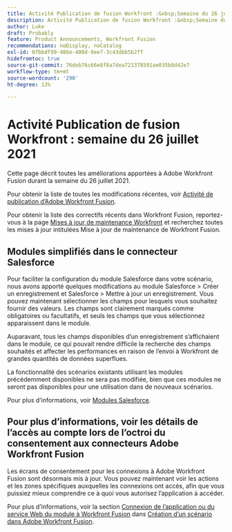 ```yaml
---
title: Activité Publication de fusion Workfront :&nbsp;Semaine du 26 juillet 2021
description: Activité Publication de fusion Workfront :&nbsp;Semaine du 26 juillet 2021
author: Luke
draft: Probably
feature: Product Announcements, Workfront Fusion
recommendations: noDisplay, noCatalog
exl-id: 07bbdf99-986e-408d-9ee7-3c43dbb5b2ff
hidefromtoc: true
source-git-commit: 76deb76c66e8f8a7dea721378591ae035b8d42e7
workflow-type: tm+mt
source-wordcount: '290'
ht-degree: 13%

---
```


# Activité Publication de fusion Workfront : semaine du 26 juillet 2021

Cette page décrit toutes les améliorations apportées à Adobe Workfront Fusion durant la semaine du 26 juillet 2021.

Pour obtenir la liste de toutes les modifications récentes, voir [Activité de publication d’Adobe Workfront Fusion](../../../product-announcements/product-releases/fusion-release-activity/fusion-release-activity.md).

Pour obtenir la liste des correctifs récents dans Workfront Fusion, reportez-vous à la page [Mises à jour de maintenance Workfront](https://experienceleague.adobe.com/docs/workfront-known-issues/releases/current-updates.html?lang=fr) et recherchez toutes les mises à jour intitulées Mise à jour de maintenance de Workfront Fusion.

## Modules simplifiés dans le connecteur Salesforce

Pour faciliter la configuration du module Salesforce dans votre scénario, nous avons apporté quelques modifications au module Salesforce > Créer un enregistrement et Salesforce > Mettre à jour un enregistrement. Vous pouvez maintenant sélectionner les champs pour lesquels vous souhaitez fournir des valeurs. Les champs sont clairement marqués comme obligatoires ou facultatifs, et seuls les champs que vous sélectionnez apparaissent dans le module.

Auparavant, tous les champs disponibles d’un enregistrement s’affichaient dans le module, ce qui pouvait rendre difficile la recherche des champs souhaités et affecter les performances en raison de l’envoi à Workfront de grandes quantités de données superflues.

La fonctionnalité des scénarios existants utilisant les modules précédemment disponibles ne sera pas modifiée, bien que ces modules ne seront pas disponibles pour une utilisation dans de nouveaux scénarios.

Pour plus d’informations, voir [Modules Salesforce](../../../workfront-fusion/apps-and-their-modules/salesforce-modules.md).

## Pour plus d’informations, voir les détails de l’accès au compte lors de l’octroi du consentement aux connecteurs Adobe Workfront Fusion

Les écrans de consentement pour les connexions à Adobe Workfront Fusion sont désormais mis à jour. Vous pouvez maintenant voir les actions et les zones spécifiques auxquelles les connexions ont accès, afin que vous puissiez mieux comprendre ce à quoi vous autorisez l’application à accéder.

Pour plus d’informations, voir la section [Connexion de l’application ou du service Web du module à Workfront Fusion](../../../workfront-fusion/scenarios/create-a-scenario.md#connect) dans [Création d’un scénario dans Adobe Workfront Fusion](../../../workfront-fusion/scenarios/create-a-scenario.md).

